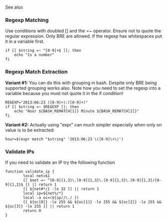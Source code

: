 See also <?add topic='Bash'?>

### Regexp Matching

Use conditions with doubled [] and the =\~ operator. Ensure not to quote
the regular expression. Only BRE are allowed. If the regexp has
whitespaces put it in a variable first.

    if [[ $string =~ ^[0-9]+$ ]]; then 
        echo "Is a number"
    fi

### Regexp Match Extraction

**Variant \#1:** You can do this with grouping in bash. Despite only BRE
being supported grouping works also. Note how you need to set the regexp
into a variable because you must not quote it in the if condition!

    REGEXP="2013:06:23 ([0-9]+):([0-9]+)"
    if [[ $string =~ $REGEXP ]]; then
        echo "Hour ${BASH_REMATCH[1]} Minute ${BASH_REMATCH[2]}"
    fi

**Variant \#2:** Actually using "expr" can much simpler especially when
only on value is to be extracted:

    hour=$(expr match "$string" '2013:06:23 \([0-9]\+\)')

### Validate IPs

If you need to validate an IP try the following function

    function validate_ip {
            local net=$1
            [[ $net =~ ^[0-9]{1,3}\.[0-9]{1,3}\.[0-9]{1,3}\.[0-9]{1,3}/[0-9]{1,2}$ ]] || return 1
            [[ ${net#*/} -le 32 ]] || return 1
            local ip=${net%/*}
            local -a oc=(${ip//\./ })
            [[ ${oc[0]} -le 255 && ${oc[1]} -le 255 && ${oc[2]} -le 255 && ${oc[3]} -le 255 ]] || return 1
            return 0
    }
